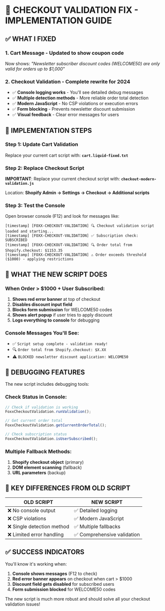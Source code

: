 # 🚀 CHECKOUT VALIDATION FIX - IMPLEMENTATION GUIDE

## ✅ WHAT I FIXED

### 1. **Cart Message** - Updated to show coupon code
Now shows: *"Newsletter subscriber discount codes (WELCOME50) are only valid for orders up to $1,000"*

### 2. **Checkout Validation** - Complete rewrite for 2024
- ✅ **Console logging works** - You'll see detailed debug messages
- ✅ **Multiple detection methods** - More reliable order total detection  
- ✅ **Modern JavaScript** - No CSP violations or execution errors
- ✅ **Form blocking** - Prevents newsletter discount submission
- ✅ **Visual feedback** - Clear error messages for users

## 🔧 IMPLEMENTATION STEPS

### Step 1: Update Cart Validation
Replace your current cart script with: **`cart.liquid-fixed.txt`**

### Step 2: Replace Checkout Script  
**IMPORTANT**: Replace your current checkout script with: **`checkout-modern-validation.js`**

Location: **Shopify Admin → Settings → Checkout → Additional scripts**

### Step 3: Test the Console
Open browser console (F12) and look for messages like:
```
[timestamp] [FOXX-CHECKOUT-VALIDATION] 🔍 Checkout validation script loaded and starting...
[timestamp] [FOXX-CHECKOUT-VALIDATION] ✅ Subscription check: SUBSCRIBED
[timestamp] [FOXX-CHECKOUT-VALIDATION] 🔍 Order total from Shopify.checkout: $1153.35
[timestamp] [FOXX-CHECKOUT-VALIDATION] ⚠️ Order exceeds threshold ($1000) - applying restrictions
```

## 🎯 WHAT THE NEW SCRIPT DOES

### When Order > $1000 + User Subscribed:
1. **Shows red error banner** at top of checkout
2. **Disables discount input field** 
3. **Blocks form submission** for WELCOME50 codes
4. **Shows alert popup** if user tries to apply discount
5. **Logs everything to console** for debugging

### Console Messages You'll See:
- ✅ `Script setup complete - validation ready!`
- 🔍 `Order total from Shopify.checkout: $X.XX`
- ⚠️ `BLOCKED newsletter discount application: WELCOME50`

## 🐛 DEBUGGING FEATURES

The new script includes debugging tools:

### Check Status in Console:
```javascript
// Check if validation is working
FoxxCheckoutValidation.runValidation();

// Get current order total
FoxxCheckoutValidation.getCurrentOrderTotal();

// Check subscription status  
FoxxCheckoutValidation.isUserSubscribed();
```

### Multiple Fallback Methods:
1. **Shopify checkout object** (primary)
2. **DOM element scanning** (fallback)
3. **URL parameters** (backup)

## 🚨 KEY DIFFERENCES FROM OLD SCRIPT

| OLD SCRIPT | NEW SCRIPT |
|------------|------------|
| ❌ No console output | ✅ Detailed logging |
| ❌ CSP violations | ✅ Modern JavaScript |
| ❌ Single detection method | ✅ Multiple fallbacks |
| ❌ Limited error handling | ✅ Comprehensive validation |

## ✅ SUCCESS INDICATORS

You'll know it's working when:
1. **Console shows messages** (F12 to check)
2. **Red error banner appears** on checkout when cart > $1000
3. **Discount field gets disabled** for subscribed users
4. **Form submission blocked** for WELCOME50 codes

The new script is much more robust and should solve all your checkout validation issues!